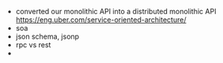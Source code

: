 - converted our monolithic API into a distributed monolithic API https://eng.uber.com/service-oriented-architecture/
- soa
- json schema, jsonp
- rpc vs rest
- 
